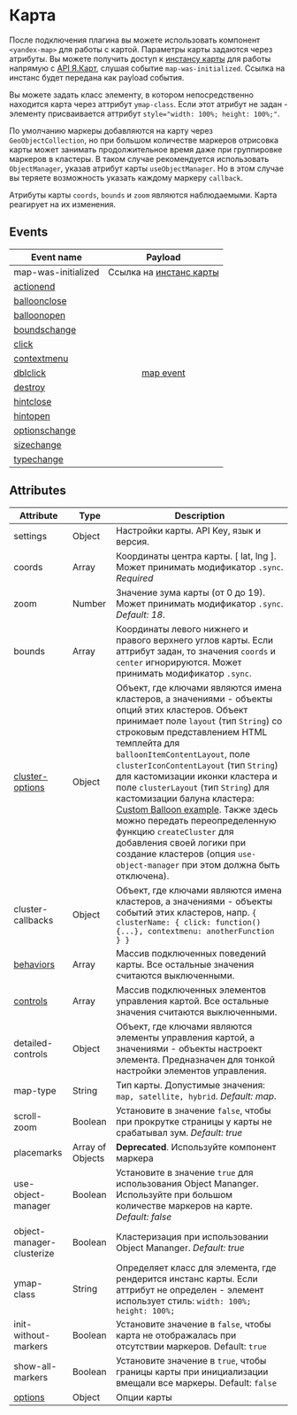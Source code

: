 # Карта
После подключения плагина вы можете использовать компонент `<yandex-map>` для работы с картой. Параметры карты задаются через атрибуты. Вы можете получить доступ к [инстансу карты](https://tech.yandex.ru/maps/doc/jsapi/2.1/ref/reference/Map-docpage/) для работы напрямую с [API Я.Карт](https://tech.yandex.ru/maps/doc/jsapi/2.1/quick-start/index-docpage/), слушая событие `map-was-initialized`. Ссылка на инстанс будет передана как payload события.<br>

Вы можете задать класс элементу, в котором непосредственно находится карта через аттрибут `ymap-class`. Если этот атрибут не задан - элементу присваивается аттрибут `style="width: 100%; height: 100%;"`.<br>

По умолчанию маркеры добавляются на карту через `GeoObjectCollection`, но при большом количестве маркеров отрисовка карты может занимать продолжительное время даже при группировке маркеров в кластеры. В таком случае рекомендуется использовать `ObjectManager`, указав атрибут карты `useObjectManager`. Но в этом случае вы теряете возможность указать каждому маркеру `callback`.<br>

Атрибуты карты `coords`, `bounds` и `zoom` являются наблюдаемыми. Карта реагирует на их изменения. 

## Events

<table>
  <thead>
    <tr>
      <th>Event name</th>
      <th>Payload</th>
    </tr>
  </thead>
  <tbody>
    <tr>
      <td>map-was-initialized</td>
      <td>Ссылка на <a href="https://tech.yandex.ru/maps/doc/jsapi/2.1/ref/reference/Map-docpage/">инстанс карты</a></td>
    </tr>
    <tr>
      <td><a href="https://tech.yandex.ru/maps/jsapi/doc/2.1/ref/reference/Map-docpage/#Map__events-summary">actionend</a></td>
      <td rowspan="13" style="text-align: center;">
        <a href="https://tech.yandex.ru/maps/doc/jsapi/2.1/dg/concepts/events-docpage/">map event</a>
      </td>
    </tr>
    <tr>
      <td><a href="https://tech.yandex.ru/maps/jsapi/doc/2.1/ref/reference/Map-docpage/#Map__events-summary">balloonclose</a></td>
    </tr>
    <tr>
      <td><a href="https://tech.yandex.ru/maps/jsapi/doc/2.1/ref/reference/Map-docpage/#Map__events-summary">balloonopen</a></td>
    </tr>
    <tr>
      <td><a href="https://tech.yandex.ru/maps/jsapi/doc/2.1/ref/reference/Map-docpage/#Map__events-summary">boundschange</a></td>
    </tr>
    <tr>
      <td><a href="https://tech.yandex.ru/maps/jsapi/doc/2.1/ref/reference/Map-docpage/#Map__events-summary">click</a></td>
    </tr>
    <tr>
      <td><a href="https://tech.yandex.ru/maps/jsapi/doc/2.1/ref/reference/Map-docpage/#Map__events-summary">contextmenu</a></td>
    </tr>
    <tr>
      <td><a href="https://tech.yandex.ru/maps/jsapi/doc/2.1/ref/reference/Map-docpage/#Map__events-summary">dblclick</a></td>
    </tr>
    <tr>
      <td><a href="https://tech.yandex.ru/maps/jsapi/doc/2.1/ref/reference/Map-docpage/#Map__events-summary">destroy</a></td>
    </tr>
    <tr>
      <td><a href="https://tech.yandex.ru/maps/jsapi/doc/2.1/ref/reference/Map-docpage/#Map__events-summary">hintclose</a></td>
    </tr>
    <tr>
      <td><a href="https://tech.yandex.ru/maps/jsapi/doc/2.1/ref/reference/Map-docpage/#Map__events-summary">hintopen</a></td>
    </tr>
    <tr>
      <td><a href="https://tech.yandex.ru/maps/jsapi/doc/2.1/ref/reference/Map-docpage/#Map__events-summary">optionschange</a></td>
    </tr>
    <tr>
      <td><a href="https://tech.yandex.ru/maps/jsapi/doc/2.1/ref/reference/Map-docpage/#Map__events-summary">sizechange</a></td>
    </tr>
    <tr>
      <td><a href="https://tech.yandex.ru/maps/jsapi/doc/2.1/ref/reference/Map-docpage/#Map__events-summary">typechange</a></td>
    </tr>
  </tbody>
</table>

## Attributes

| Attribute | Type | Description |
| ----- | ----- | ----- |
| settings | Object | Настройки карты. API Key, язык и версия. |
| coords | Array | Координаты центра карты. [ lat, lng ]. Может принимать модификатор `.sync`. *Required* |
| zoom | Number | Значение зума карты (от 0 до 19). Может принимать модификатор `.sync`. *Default: 18*. |
| bounds | Array | Координаты левого нижнего и правого верхнего углов карты. Если аттрибут задан, то значения `coords` и `center` игнорируются. Может принимать модификатор `.sync`. |
| [cluster-options](https://tech.yandex.ru/maps/doc/jsapi/2.1/ref/reference/ClusterPlacemark-docpage/#param-options) | Object | Объект, где ключами являются имена кластеров, а значениями - объекты опций этих кластеров. Объект принимает поле `layout` (тип `String`) со строковым представлением HTML темплейта для `balloonItemContentLayout`, поле `clusterIconContentLayout` (тип `String`) для кастомизации иконки кластера и поле `clusterLayout` (тип `String`) для кастомизации балуна кластера: [Custom Balloon example](https://tech.yandex.ru/maps/jsbox/2.1/cluster_custom_balloon_content_layout). Также здесь можно передать переопределенную функцию `createCluster` для добавления своей логики при создание кластеров (опция `use-object-manager` при этом должна быть отключена).|
| cluster-callbacks | Object | Объект, где ключами являются имена кластеров, а значениями - объекты событий этих кластеров, напр. `{ clusterName: { click: function() {...}, contextmenu: anotherFunction } }` |
| [behaviors](https://tech.yandex.ru/maps/doc/jsapi/2.1/ref/reference/map.behavior.Manager-docpage/#param-behaviors) | Array | Массив подключенных поведений карты. Все остальные значения считаются выключенными.|
| [controls](https://tech.yandex.ru/maps/doc/jsapi/2.1/ref/reference/control.Manager-docpage/#add-param-control) | Array | Массив подключенных элементов управления картой. Все остальные значения считаются выключенными.|
| detailed-controls | Object | Объект, где ключами являются элементы управления картой, а значениями - объекты настроект элемента. Предназначен для тонкой настройки элементов управления. |
| map-type | String | Тип карты. Допустимые значения: `map, satellite, hybrid`. *Default: map*. |
| scroll-zoom | Boolean | Установите в значение `false`, чтобы при прокрутке страницы у карты не срабатывал зум. *Default: true* |
| placemarks  | Array of Objects | **Deprecated**. Используйте компонент маркера |
| use-object-manager  | Boolean | Установите в значение `true` для использования Object Mananger. Используйте при большом количестве маркеров на карте. *Default: false* |
| object-manager-clusterize  | Boolean | Кластеризация при использовании Object Mananger. *Default: true* |
| ymap-class  | String | Определяет класс для элемента, где рендерится инстанс карты. Если аттрибут не определен - элемент использует стиль: `width: 100%; height: 100%;` |
| init-without-markers  | Boolean | Установите значение в `false`, чтобы карта не отображалась при отсутствии маркеров. Default: `true` |
| show-all-markers  | Boolean | Установите значение в `true`, чтобы границы карты при инициализации вмещали все маркеры. Default: `false` |
| [options](https://tech.yandex.ru/maps/doc/jsapi/2.1/ref/reference/Map-docpage/#Map__param-options) | Object | Опции карты |
